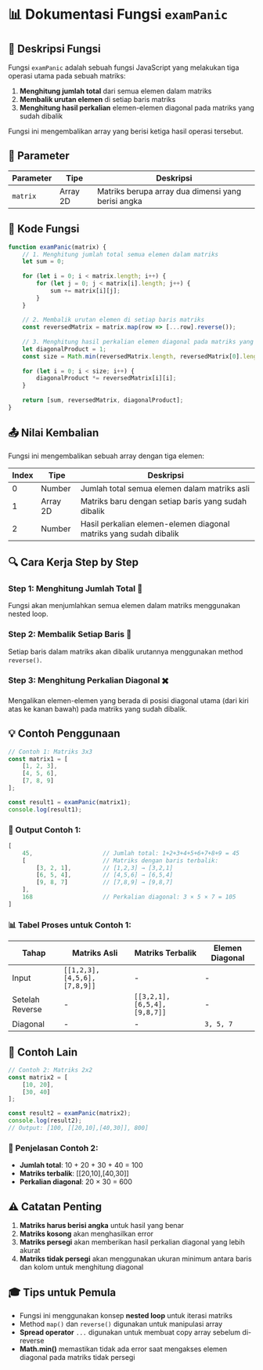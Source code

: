 # 📊 Dokumentasi Fungsi `examPanic`

## 🎯 Deskripsi Fungsi

Fungsi `examPanic` adalah sebuah fungsi JavaScript yang melakukan tiga operasi utama pada sebuah matriks:
1. **Menghitung jumlah total** dari semua elemen dalam matriks
2. **Membalik urutan elemen** di setiap baris matriks
3. **Menghitung hasil perkalian** elemen-elemen diagonal pada matriks yang sudah dibalik

Fungsi ini mengembalikan array yang berisi ketiga hasil operasi tersebut.

## 📝 Parameter

| Parameter | Tipe | Deskripsi |
|-----------|------|-----------|
| `matrix` | Array 2D | Matriks berupa array dua dimensi yang berisi angka |

## 🔧 Kode Fungsi

```javascript
function examPanic(matrix) {
    // 1. Menghitung jumlah total semua elemen dalam matriks
    let sum = 0;
    
    for (let i = 0; i < matrix.length; i++) {
        for (let j = 0; j < matrix[i].length; j++) {
            sum += matrix[i][j];
        }
    }
    
    // 2. Membalik urutan elemen di setiap baris matriks
    const reversedMatrix = matrix.map(row => [...row].reverse());
    
    // 3. Menghitung hasil perkalian elemen diagonal pada matriks yang sudah dibalik
    let diagonalProduct = 1;
    const size = Math.min(reversedMatrix.length, reversedMatrix[0].length);
    
    for (let i = 0; i < size; i++) {
        diagonalProduct *= reversedMatrix[i][i];
    }
    
    return [sum, reversedMatrix, diagonalProduct];
}
```

## 📤 Nilai Kembalian

Fungsi ini mengembalikan sebuah array dengan tiga elemen:

| Index | Tipe | Deskripsi |
|-------|------|-----------|
| 0 | Number | Jumlah total semua elemen dalam matriks asli |
| 1 | Array 2D | Matriks baru dengan setiap baris yang sudah dibalik |
| 2 | Number | Hasil perkalian elemen-elemen diagonal matriks yang sudah dibalik |

## 🔍 Cara Kerja Step by Step

### Step 1: Menghitung Jumlah Total 🧮
Fungsi akan menjumlahkan semua elemen dalam matriks menggunakan nested loop.

### Step 2: Membalik Setiap Baris 🔄
Setiap baris dalam matriks akan dibalik urutannya menggunakan method `reverse()`.

### Step 3: Menghitung Perkalian Diagonal ✖️
Mengalikan elemen-elemen yang berada di posisi diagonal utama (dari kiri atas ke kanan bawah) pada matriks yang sudah dibalik.

## 💡 Contoh Penggunaan

```javascript
// Contoh 1: Matriks 3x3
const matrix1 = [
    [1, 2, 3],
    [4, 5, 6],
    [7, 8, 9]
];

const result1 = examPanic(matrix1);
console.log(result1);
```

### 🎯 Output Contoh 1:
```javascript
[
    45,                    // Jumlah total: 1+2+3+4+5+6+7+8+9 = 45
    [                      // Matriks dengan baris terbalik:
        [3, 2, 1],         // [1,2,3] → [3,2,1]
        [6, 5, 4],         // [4,5,6] → [6,5,4]
        [9, 8, 7]          // [7,8,9] → [9,8,7]
    ],
    168                    // Perkalian diagonal: 3 × 5 × 7 = 105
]
```

### 📊 Tabel Proses untuk Contoh 1:

| Tahap | Matriks Asli | Matriks Terbalik | Elemen Diagonal |
|-------|-------------|------------------|-----------------|
| Input | `[[1,2,3],[4,5,6],[7,8,9]]` | - | - |
| Setelah Reverse | - | `[[3,2,1],[6,5,4],[9,8,7]]` | - |
| Diagonal | - | - | `3, 5, 7` |

## 🚀 Contoh Lain

```javascript
// Contoh 2: Matriks 2x2
const matrix2 = [
    [10, 20],
    [30, 40]
];

const result2 = examPanic(matrix2);
console.log(result2);
// Output: [100, [[20,10],[40,30]], 800]
```

### 🔢 Penjelasan Contoh 2:
- **Jumlah total**: 10 + 20 + 30 + 40 = 100
- **Matriks terbalik**: [[20,10],[40,30]]
- **Perkalian diagonal**: 20 × 30 = 600

## ⚠️ Catatan Penting

1. **Matriks harus berisi angka** untuk hasil yang benar
2. **Matriks kosong** akan menghasilkan error
3. **Matriks persegi** akan memberikan hasil perkalian diagonal yang lebih akurat
4. **Matriks tidak persegi** akan menggunakan ukuran minimum antara baris dan kolom untuk menghitung diagonal

## 🎓 Tips untuk Pemula

- Fungsi ini menggunakan konsep **nested loop** untuk iterasi matriks
- Method `map()` dan `reverse()` digunakan untuk manipulasi array
- **Spread operator** `...` digunakan untuk membuat copy array sebelum di-reverse
- **Math.min()** memastikan tidak ada error saat mengakses elemen diagonal pada matriks tidak persegi
